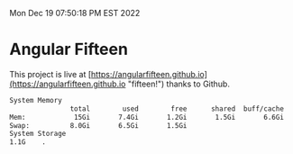 Mon Dec 19 07:50:18 PM EST 2022

# Angular Fifteen


This project is live at [https://angularfifteen.github.io](https://angularfifteen.github.io "fifteen!") thanks to Github.

```bash
System Memory
               total        used        free      shared  buff/cache   available
Mem:            15Gi       7.4Gi       1.2Gi       1.5Gi       6.6Gi       5.8Gi
Swap:          8.0Gi       6.5Gi       1.5Gi
System Storage
1.1G	.
